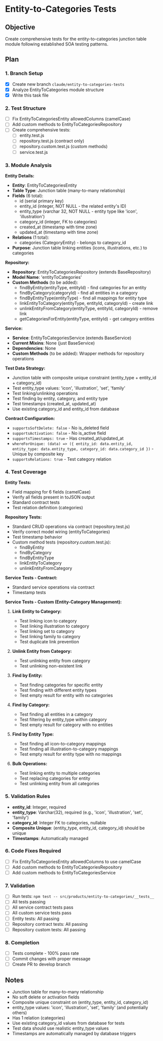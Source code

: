 # Entity-to-Categories Tests

## Objective
Create comprehensive tests for the entity-to-categories junction table module following established SOA testing patterns.

## Plan

### 1. Branch Setup
- [x] Create new branch `claude/entity-to-categories-tests`
- [x] Analyze EntityToCategories module structure
- [x] Write this task file

### 2. Test Structure
- [ ] Fix EntityToCategoriesEntity allowedColumns (camelCase)
- [ ] Add custom methods to EntityToCategoriesRepository
- [ ] Create comprehensive tests:
  - [ ] entity.test.js
  - [ ] repository.test.js (contract only)
  - [ ] repository.custom.test.js (custom methods)
  - [ ] service.test.js

### 3. Module Analysis

**Entity Details:**
- **Entity**: EntityToCategoriesEntity
- **Table Type**: Junction table (many-to-many relationship)
- **Fields** (6 total):
  - id (serial primary key)
  - entity_id (integer, NOT NULL - the related entity's ID)
  - entity_type (varchar 32, NOT NULL - entity type like 'icon', 'illustration')
  - category_id (integer, FK to categories)
  - created_at (timestamp with time zone)
  - updated_at (timestamp with time zone)
- **Relations** (1 total):
  - categories (CategoryEntity) - belongs to category_id
- **Purpose**: Junction table linking entities (icons, illustrations, etc.) to categories

**Repository:**
- **Repository**: EntityToCategoriesRepository (extends BaseRepository)
- **Model Name**: 'entityToCategories'
- **Custom Methods** (to be added):
  - findByEntity(entityType, entityId) - find categories for an entity
  - findByCategory(categoryId) - find all entities in a category
  - findByEntityType(entityType) - find all mappings for entity type
  - linkEntityToCategory(entityType, entityId, categoryId) - create link
  - unlinkEntityFromCategory(entityType, entityId, categoryId) - remove link
  - getCategoriesForEntity(entityType, entityId) - get category entities

**Service:**
- **Service**: EntityToCategoriesService (extends BaseService)
- **Current Mixins**: None (just BaseService)
- **Dependencies**: None
- **Custom Methods** (to be added): Wrapper methods for repository operations

**Test Data Strategy:**
- Junction table with composite unique constraint (entity_type + entity_id + category_id)
- Test entity_type values: 'icon', 'illustration', 'set', 'family'
- Test linking/unlinking operations
- Test finding by entity, category, and entity type
- Test timestamps (created_at, updated_at)
- Use existing category_id and entity_id from database

**Contract Configuration:**
- `supportsSoftDelete: false` - No is_deleted field
- `supportsActivation: false` - No is_active field
- `supportsTimestamps: true` - Has created_at/updated_at
- `whereForUnique: (data) => ({ entity_id: data.entity_id, entity_type: data.entity_type, category_id: data.category_id })` - Unique by composite key
- `supportsRelations: true` - Test category relation

### 4. Test Coverage

**Entity Tests:**
- Field mapping for 6 fields (camelCase)
- Verify all fields present in toJSON output
- Standard contract tests
- Test relation definition (categories)

**Repository Tests:**
- Standard CRUD operations via contract (repository.test.js)
- Verify correct model wiring (entityToCategories)
- Test timestamp behavior
- Custom method tests (repository.custom.test.js):
  - findByEntity
  - findByCategory
  - findByEntityType
  - linkEntityToCategory
  - unlinkEntityFromCategory

**Service Tests - Contract:**
- Standard service operations via contract
- Timestamp tests

**Service Tests - Custom (Entity-Category Management):**

1. **Link Entity to Category:**
   - Test linking icon to category
   - Test linking illustration to category
   - Test linking set to category
   - Test linking family to category
   - Test duplicate link prevention

2. **Unlink Entity from Category:**
   - Test unlinking entity from category
   - Test unlinking non-existent link

3. **Find by Entity:**
   - Test finding categories for specific entity
   - Test finding with different entity types
   - Test empty result for entity with no categories

4. **Find by Category:**
   - Test finding all entities in a category
   - Test filtering by entity_type within category
   - Test empty result for category with no entities

5. **Find by Entity Type:**
   - Test finding all icon-to-category mappings
   - Test finding all illustration-to-category mappings
   - Test empty result for entity type with no mappings

6. **Bulk Operations:**
   - Test linking entity to multiple categories
   - Test replacing categories for entity
   - Test unlinking entity from all categories

### 5. Validation Rules
- **entity_id**: Integer, required
- **entity_type**: Varchar(32), required (e.g., 'icon', 'illustration', 'set', 'family')
- **category_id**: Integer FK to categories, nullable
- **Composite Unique**: (entity_type, entity_id, category_id) should be unique
- **Timestamps**: Automatically managed

### 6. Code Fixes Required
- [ ] Fix EntityToCategoriesEntity allowedColumns to use camelCase
- [ ] Add custom methods to EntityToCategoriesRepository
- [ ] Add custom methods to EntityToCategoriesService

### 7. Validation
- [ ] Run tests: `npm test -- src/products/entity-to-categories/__tests__`
- [ ] All tests passing
- [ ] All service contract tests pass
- [ ] All custom service tests pass
- [ ] Entity tests: All passing
- [ ] Repository contract tests: All passing
- [ ] Repository custom tests: All passing

### 8. Completion
- [ ] Tests complete - 100% pass rate
- [ ] Commit changes with proper message
- [ ] Create PR to develop branch

## Notes
- Junction table for many-to-many relationship
- No soft delete or activation fields
- Composite unique constraint on (entity_type, entity_id, category_id)
- entity_type values: 'icon', 'illustration', 'set', 'family' (and potentially others)
- Has 1 relation (categories)
- Use existing category_id values from database for tests
- Test data should use realistic entity_type values
- Timestamps are automatically managed by database triggers
